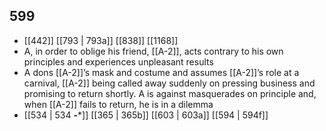 ## 599
- [[442]] [[793 | 793a]] [[838]] [[1168]] 
- A, in order to oblige his friend, [[A-2]], acts contrary to his own principles and experiences unpleasant results
- A dons [[A-2]]’s mask and costume and assumes [[A-2]]’s role at a carnival, [[A-2]] being called away suddenly on pressing business and promising to return shortly. A is against masquerades on principle and, when [[A-2]] fails to return, he is in a dilemma
- [[534 | 534 **-***]] [[365 | 365b]] [[603 | 603a]] [[594 | 594f]] 

